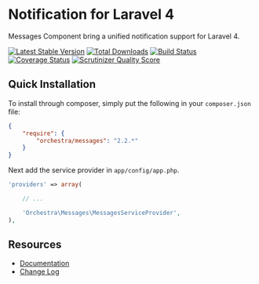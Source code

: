 Notification for Laravel 4
==============

Messages Component bring a unified notification support for Laravel 4.

[![Latest Stable Version](https://poser.pugx.org/orchestra/messages/v/stable.png)](https://packagist.org/packages/orchestra/messages)
[![Total Downloads](https://poser.pugx.org/orchestra/messages/downloads.png)](https://packagist.org/packages/orchestra/messages)
[![Build Status](https://travis-ci.org/orchestral/messages.svg?branch=master)](https://travis-ci.org/orchestral/messages)
[![Coverage Status](https://coveralls.io/repos/orchestral/messages/badge.png?branch=master)](https://coveralls.io/r/orchestral/messages?branch=master)
[![Scrutinizer Quality Score](https://scrutinizer-ci.com/g/orchestral/messages/badges/quality-score.png?b=master)](https://scrutinizer-ci.com/g/orchestral/messages/)

## Quick Installation

To install through composer, simply put the following in your `composer.json` file:

```json
{
    "require": {
        "orchestra/messages": "2.2.*"
    }
}
```

Next add the service provider in `app/config/app.php`.

```php
'providers' => array(

    // ...

    'Orchestra\Messages\MessagesServiceProvider',
),
```

## Resources

* [Documentation](http://orchestraplatform.com/docs/latest/components/support)
* [Change Log](http://orchestraplatform.com/docs/latest/components/messages/changes#v2-2)
